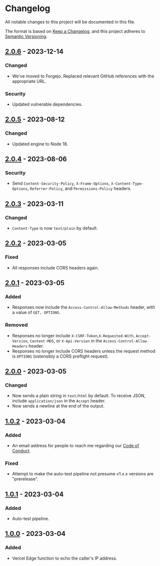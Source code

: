 # Changelog

All notable changes to this project will be documented in this file.

The format is based on [Keep a Changelog](https://keepachangelog.com/en/1.0.0/),
and this project adheres to [Semantic Versioning](https://semver.org/spec/v2.0.0.html).

## [2.0.6] - 2023-12-14

### Changed

- We've moved to Forgejo. Replaced relevant GitHub references with the appropriate URL.

### Security

- Updated vulnerable dependencies.

## [2.0.5] - 2023-08-12

### Changed

- Updated engine to Node 18.

## [2.0.4] - 2023-08-06

### Security

- Send `Content-Security-Policy`, `X-Frame-Options`, `X-Content-Type-Options`, `Referrer-Policy`, and `Permissions-Policy` headers.

## [2.0.3] - 2023-03-11

### Changed

- `Content-Type` is now `text/plain` by default.

## [2.0.2] - 2023-03-05

### Fixed

- All responses include CORS headers again.

## [2.0.1] - 2023-03-05

### Added

- Responses now include the `Access-Control-Allow-Methods` header, with a value of `GET, OPTIONS`.

### Removed

- Responses no longer include `X-CSRF-Token`,`X-Requested-With`, `Accept-Version`, `Content-MD5`, or `X-Api-Version` in the `Access-Control-Allow-Headers` header.
- Responses no longer include CORS headers unless the request method is `OPTIONS` (ostensibly a CORS preflight request).

## [2.0.0] - 2023-03-05

### Changed

- Now sends a plain string in `text/html` by default. To receive JSON, include `application/json` in the `Accept` header.
- Now sends a newline at the end of the output.

## [1.0.2] - 2023-03-04

### Added

- An email address for people to reach me regarding our [Code of Conduct](/CODE_OF_CONDUCT.md).

### Fixed

- Attempt to make the auto-test pipeline not presume v1.x.x versions are "prerelease".

## [1.0.1] - 2023-03-04

### Added

- Auto-test pipeline.

## [1.0.0] - 2023-03-04

### Added

- Vercel Edge function to echo the caller's IP address.

[2.0.6]: https://git.average.name/AverageHelper/ip-echo-vercel/compare/v2.0.5...v2.0.6
[2.0.5]: https://git.average.name/AverageHelper/ip-echo-vercel/compare/v2.0.4...v2.0.5
[2.0.4]: https://git.average.name/AverageHelper/ip-echo-vercel/compare/v2.0.3...v2.0.4
[2.0.3]: https://git.average.name/AverageHelper/ip-echo-vercel/compare/v2.0.2...v2.0.3
[2.0.2]: https://git.average.name/AverageHelper/ip-echo-vercel/compare/v2.0.1...v2.0.2
[2.0.1]: https://git.average.name/AverageHelper/ip-echo-vercel/compare/v2.0.0...v2.0.1
[2.0.0]: https://git.average.name/AverageHelper/ip-echo-vercel/compare/v1.0.2...v2.0.0
[1.0.2]: https://git.average.name/AverageHelper/ip-echo-vercel/compare/v1.0.1...v1.0.2
[1.0.1]: https://git.average.name/AverageHelper/ip-echo-vercel/compare/v1.0.0...v1.0.1
[1.0.0]: https://git.average.name/AverageHelper/ip-echo-vercel/releases/tag/v1.0.0
